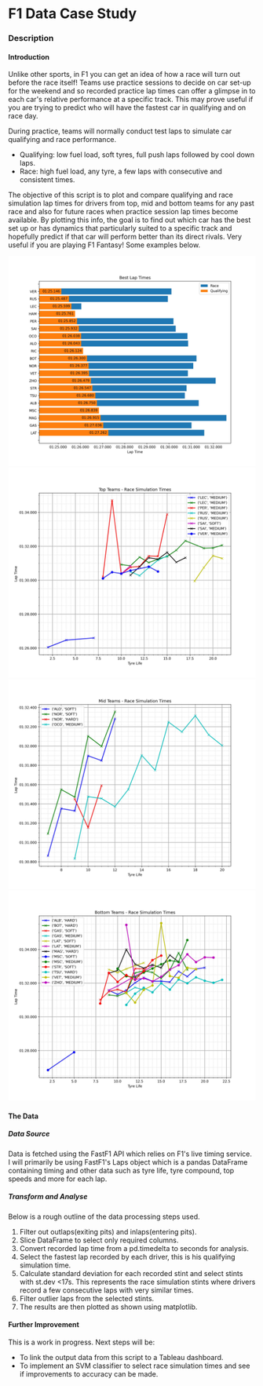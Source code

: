 # F1 Data Case Study
### Description
#### **Introduction**
Unlike other sports, in F1 you can get an idea of how a race will turn out before the race itself! Teams use practice sessions to decide on car set-up for the weekend and so recorded practice lap times can offer a glimpse in to each car's relative performance at a specific track. This may prove useful if you are trying to predict who will have the fastest car in qualifying and on race day. 

During practice, teams will normally conduct test laps to simulate car qualifying and race performance.
- Qualifying: low fuel load, soft tyres, full push laps followed by cool down laps.
- Race: high fuel load, any tyre, a few laps with consecutive and consistent times.

The objective of this script is to plot and compare qualifying and race simulation lap times for drivers from top, mid and bottom teams for any past race and also for future races when practice session lap times become available.
By plotting this info, the goal is to find out which car has the best set up or has dynamics that particularly suited to a specific track and hopefully predict if that car will perform better than its direct rivals. Very useful if you are playing F1 Fantasy!
Some examples below. 

![best times](/data/2022/Abu%20Dhabi/FP2/best_times.jpg "Best Times")
![top teams](/data/2022/Abu%20Dhabi/FP2/top.jpg "Top Teams")
![mid teams](/data/2022/Abu%20Dhabi/FP2/mid.jpg "Mid Teams")
![bottom teams](/data/2022/Abu%20Dhabi/FP2/bottom.jpg "Bottom Teams")

#### **The Data**
##### **Data Source**
Data is fetched using the FastF1 API which relies on F1's live timing service. I will primarily be using FastF1's Laps object which is a pandas DataFrame containing timing and other data such as tyre life, tyre compound, top speeds and more for each lap. 
##### **Transform and Analyse**
Below is a rough outline of the data processing steps used.
1. Filter out outlaps(exiting pits) and inlaps(entering pits).
2. Slice DataFrame to select only required columns.
3. Convert recorded lap time from a pd.timedelta to seconds for analysis.
4. Select the fastest lap recorded by each driver, this is his qualifying simulation time. 
5. Calculate standard deviation for each recorded stint and select stints with st.dev <17s. This represents the race simulation stints where drivers record a few consecutive laps with very similar times. 
6. Filter outlier laps from the selected stints. 
7. The results are then plotted as shown using matplotlib. 

#### **Further Improvement**
This is a work in progress. Next steps will be:
- To link the output data from this script to a Tableau dashboard.
- To implement an SVM classifier to select race simulation times and see if improvements to accuracy can be made.